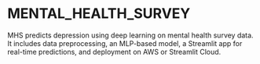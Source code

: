 # MENTAL_HEALTH_SURVEY
MHS predicts depression using deep learning on mental health survey data. It includes data preprocessing, an MLP-based model, a Streamlit app for real-time predictions, and deployment on AWS or Streamlit Cloud.
